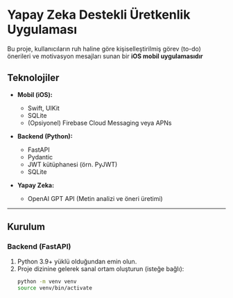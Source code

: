 # Yapay Zeka Destekli Üretkenlik Uygulaması

Bu proje, kullanıcıların ruh haline göre kişiselleştirilmiş görev (to-do) önerileri ve motivasyon mesajları sunan bir **iOS mobil uygulamasıdır**

## Teknolojiler

- **Mobil (iOS):**  
  - Swift, UIKit  
  - SQLite  
  - (Opsiyonel) Firebase Cloud Messaging veya APNs  

- **Backend (Python):**  
  - FastAPI  
  - Pydantic  
  - JWT kütüphanesi (örn. PyJWT)  
  - SQLite 

- **Yapay Zeka:**  
  - OpenAI GPT API (Metin analizi ve öneri üretimi)

---

## Kurulum

### Backend (FastAPI)

1. Python 3.9+ yüklü olduğundan emin olun.  
2. Proje dizinine gelerek sanal ortam oluşturun (isteğe bağlı):  
   ```bash
   python -m venv venv
   source venv/bin/activate

